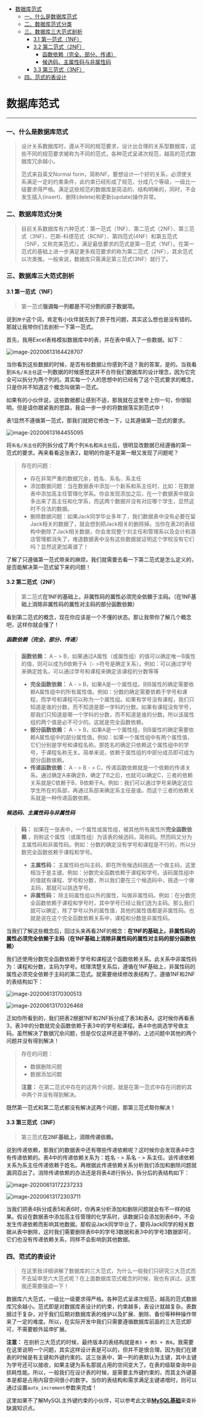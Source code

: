 * [数据库范式](#%E6%95%B0%E6%8D%AE%E5%BA%93%E8%8C%83%E5%BC%8F)
    * [一、什么是数据库范式](#%E4%B8%80%E4%BB%80%E4%B9%88%E6%98%AF%E6%95%B0%E6%8D%AE%E5%BA%93%E8%8C%83%E5%BC%8F)
    * [二、数据库范式分类](#%E4%BA%8C%E6%95%B0%E6%8D%AE%E5%BA%93%E8%8C%83%E5%BC%8F%E5%88%86%E7%B1%BB)
    * [三、数据库三大范式剖析](#%E4%B8%89%E6%95%B0%E6%8D%AE%E5%BA%93%E4%B8%89%E5%A4%A7%E8%8C%83%E5%BC%8F%E5%89%96%E6%9E%90)
      * [3\.1 第一范式（1NF）](#31-%E7%AC%AC%E4%B8%80%E8%8C%83%E5%BC%8F1nf)
      * [3\.2 第二范式（2NF）](#32-%E7%AC%AC%E4%BA%8C%E8%8C%83%E5%BC%8F2nf)
        * [函数依赖（完全、部分、传递）](#%E5%87%BD%E6%95%B0%E4%BE%9D%E8%B5%96%E5%AE%8C%E5%85%A8%E9%83%A8%E5%88%86%E4%BC%A0%E9%80%92)
        * [候选码、主属性码与非属性码](#%E5%80%99%E9%80%89%E7%A0%81%E4%B8%BB%E5%B1%9E%E6%80%A7%E7%A0%81%E4%B8%8E%E9%9D%9E%E5%B1%9E%E6%80%A7%E7%A0%81)
      * [3\.3 第三范式（3NF）](#33-%E7%AC%AC%E4%B8%89%E8%8C%83%E5%BC%8F3nf)
    * [四、范式的表设计](#%E5%9B%9B%E8%8C%83%E5%BC%8F%E7%9A%84%E8%A1%A8%E8%AE%BE%E8%AE%A1)

# 数据库范式

------

### 一、什么是数据库范式

> 设计关系数据库时，遵从不同的规范要求，设计出合理的关系型数据库，这些不同的规范要求被称为不同的范式，各种范式呈递次规范，越高的范式数据库冗余越小。
>
> 范式来自英文Normal form，简称NF。要想设计—个好的关系，必须使关系满足一定的约束条件，此约束已经形成了规范，分成几个等级，一级比一级要求得严格。满足这些规范的数据库是简洁的、结构明晰的，同时，不会发生插入(insert)、删除(delete)和更新(update)操作异常。



### 二、数据库范式分类

> 目前关系数据库有六种范式：第一范式（1NF）、第二范式（2NF）、第三范式（3NF）、巴斯-科德范式（BCNF）、第四范式(4NF）和第五范式（5NF，又称完美范式）。满足最低要求的范式是第一范式（1NF）。在第一范式的基础上进一步满足更多规范要求的称为第二范式（2NF），其余范式以次类推。一般来说，数据库只需满足第三范式(3NF）就行了。



### 三、数据库三大范式剖析

#### 3.1 第一范式（1NF）

> 第一范式**强调每一列都是不可分割的原子数据项。** 

说到`原子`这个词，肯定有小伙伴就先到了原子性问题，其实这么想也是没有错的。那就让我带你们去剖析一下第一范式。

首先，我用Excel表格模拟数据库中的表，并在表中填入了一些数据。如下：

![image-20200613164428707](https://gitee.com/Ziphtracks/Figurebed/raw/master/img/1/20200613164431.png)

当你看到这些数据的时候，是否有些数据让你感到不适？我的答案，是的。当我看到`系名/系主任`这一列数据的时候感觉这并不合符我们数据库的设计理念，因为它完全可以拆分为两个列的。其实每一个人的思想中的已经有了这个范式要求的概念，只是你并不知道这个概念叫做第一范式。

如果有的小伙伴说，这些数据都让感到不适，那我就在这里夸上你一句，你很聪明。但是请你跟紧我的思路，我会一步一步的将数据落实到范式中！

表1显然不遵循第一范式，那我们就把它修改一下，让其遵循第一范式的要求。

![image-20200613164455095](https://gitee.com/Ziphtracks/Figurebed/raw/master/img/1/20200613164458.png)

将`系名/系主任`的列拆分成了两个列`系名`和`系主任`后，很明显改数据已经遵循的第一范式的要求。再来看看这张表2，聪明的你是不是第一眼又发现了问题呢？

> 存在的问题：
>
> - 存在非常严重的数据冗余，姓名、系名、系主任
> - 添加数据问题：当在数据表中添加一个新系和系主任时，比如：在数据表中添加高主任管理化学系。你会发现添加之后，在一个数据表中就会多出来了高主任和化学系，而这两个数据并没有对应哪个学生，显然这时不合法的数据。
> - 删除数据问题：如果Jack同学毕业多年了，我们数据表中没有必要在留Jack相关的数据了，就会想到把Jack相关的删除掉。当你在表2的表结构中删除了Jack相关数据，你会发现整个刘主任和管理系以及会计和酒店管理都消失了，难道数据表中没有这些数据就证明这个学校没有它们吗？显然这更加离谱了！

了解了只遵循第一范式带来的麻烦，我们就需要去看一下第二范式是怎么定义的，是否能解决第一范式留下来的问题！



#### 3.2 第二范式（2NF）

> 第二范式**在1NF的基础上，非属性码的属性必须完全依赖于主码。（在1NF基础上消除非属性码的属性对主码的部分函数依赖）** 

看到第二范式的概念，现在你应该是一个不懂的状态。那让我带你了解几个概念吧，这样你就会懂了！



##### 函数依赖（完全、部分、传递）

> **函数依赖：** A - > B，如果通过A属性（或属性组）的值可以确定唯一B属性的值，则可以成为B依赖于A（- >符号是确定关系）。例如：可以通过学号来确定姓名，可以通过学号和课程来确定该课程的分数等等
>
> - **完全函数依赖：** A - > B，如果A是一个属性组，则B属性的确定需要依赖A属性组中的所有属性值。例如：分数的确定需要依赖于学号和课程，而学号和课程可以称为一个属性组。如果有学号没有课程，我们只知道是谁的分数，而不知道是那一学科的分数。如果有课程没有学号，那我们只知道是哪一个学科的分数，而不知道是谁的分数。所以该属性组的两个值是必不可少的。这就是完全函数依赖。
> - **部分函数依赖：** A - > B，如果A是一个属性组，则B属性的确定需要依赖A属性组中的部分属性值。例如：如果一个属性组中有两个属性值，它们分别是学号和课程名称。那姓名的确定只依赖这个属性组中的学号，于课程名称无关。简单来说，依赖于属性组的中部分成员即可成为部分函数依赖。
> - **传递函数依赖：** A - > B - > C，传递函数依赖就是一个依赖的传递关系。通过确定A来确定B，确定了B之后，也就可以确定C，三者的依赖关系就是C依赖于B，B依赖于A。例如：我们可以通过学号来确定这位学生所在的系部，再通过系部来确定系主任是谁。而这个三者的依赖关系就是一种传递函数依赖。



##### 候选码、主属性码与非属性码

> **码：** 如果在一张表中，一个属性或属性组，被其他所有属性所**完全函数依赖** ，则称这个属性（或属性组）为该表的候选码，简称码。然而码又分为主属性码和非属性码。例如：分数的确定没有学号和课程是不行的，所以分数完全函数依赖于课程和学号。
>
> - **主属性码：** 主属性码也叫主码，即在所有候选码挑选一个做主码，这里相当于是主键。例如：分数完全函数依赖于课程和学号。该码属性组中的值就有课程、学号和分数，所以我们要在三个候选码中，挑选一个做主码，那就可以挑选学号。
> - **非属性码：** 除主码属性组以外的属性，叫做非属性码。例如：在分数完全函数依赖于课程和学号时，其中学号已经让我们选为主码。那么我们就可以确定，除了学号以外的属性值，其他的属性值都是非属性码。也就是说在这个完全函数依赖关系中，课程和分数是非属性码。



当我们了解这些概念后，回过头来再看2NF的概念：**在1NF的基础上，非属性码的属性必须完全依赖于主码（在1NF基础上消除非属性码的属性对主码的部分函数依赖）** 

我们还使用分数完全函数依赖于学号和课程这个函数依赖关系。此关系中非属性码为：课程和分数，主码为学号。梳理清楚关系后，遵循在1NF基础上，非属性码的属性必须完全依赖于主码的第二范式。就需要继续修改表结构了。遵循1NF和2NF的表结构如下：

![image-20200613170300513](https://gitee.com/Ziphtracks/Figurebed/raw/master/img/1/20200613170302.png)

![image-20200613170326468](https://gitee.com/Ziphtracks/Figurebed/raw/master/img/1/20200613170328.png)

正如你所看到的，我们把表2根据1NF和2NF拆分成了表3和表4。这时候你再看表3，表3中的分数就完全函数依赖于表3中的学号和课程。表4中也挑选学号做主码。虽然解决了数据冗余问题，但是仅仅这样还是不够的，上述问题中其他的两个问题并没有得到解决！

> 存在的问题：
>
> - 数据删除问题
> - 数据添加问题
>
> **注意：** 在第二范式中存在的这两个问题，就是在第一范式中存在问题的其中两个并没有得到解决。

既然第一范式和第二范式都没有解决这两个问题，那第三范式帮你解决！



#### 3.3 第三范式（3NF）

> 第三范式**在2NF基础上，消除传递依赖。** 

说到传递依赖，那我们的数据表中还有哪些传递依赖呢？这时候你会发现表4中含有传递依赖的。表4中的传递依赖关系为：姓名 - > 系名 - > 系主任。该传递依赖关系为系主任传递依赖于姓名。再根据此传递依赖关系分析我们添加和删除问题就漏洞百出了。消除传递依赖的办法还是将表4进行拆分。拆分后的表结构如下：

![image-20200613172237233](https://gitee.com/Ziphtracks/Figurebed/raw/master/img/1/20200613172239.png)

![image-20200613172303711](https://gitee.com/Ziphtracks/Figurebed/raw/master/img/1/20200613172305.png)

当我们把表4拆分成表5和表6时，你再来分析添加和删除问题就会有不一样的结果。假设在数据表中添加高主任管理的化学系时，该数据只会添加到表6中，不会发生传递依赖而影响其他数据。那假设Jack同学毕业了，要将Jack同学的相关数据从表中删除，这时我们需要删除表6中的学号3数据和表3中的学号3数据即可，它们也没有传递依赖关系，同样不会影响到其他数据。



### 四、范式的表设计

> 在这里我详细讲解了数据库的三大范式，为什么一般我们只研究三大范式而不去延申至六大范式呢？在上面数据库范式概念的时候，我也有讲过。这里我还需要强调一下！

数据库六大范式，一级比一级要求得严格。各种范式呈递次规范，越高的范式数据库冗余越小。范式即是对数据库表设计的约束，约束越多，表设计就越复杂。表数据过于复杂，对于我们后期对数据库表的维护以及扩展、删除、备份等种种操作带来了一定的难度。所以，在实际开发中我们只需要遵循数据库前面的三大范式即可，不需要额外延申扩展。

**注意：** 在剖析三大范式的时候，最终版本的表结构就是`表3 + 表5 + 表6`。我需要在这里说明一个问题，其实这样设计表是可以的，但并不是很合理。因为我们在建表的时候是有主键和外键约束的。这三张表中，第一列的表默认为主键，其中主键为学号还可以接收，如果主键为系名那就占用的空间变大了。在表的级联查询中会损耗性能。所以，一般我们在设计表的时候，是需要主外键约束的，而其主外键基本是都是占用内容空间很小的数字。当你的表结构和需求满足主键递增时，则可以通过设置`auto_increment`参数来完成！

这里如果不了解MySQL主外键约束的小伙伴，可以参考此文章[**MySQL基础**](https://github.com/Ziphtracks/JavaLearningmanual/blob/master/docs/Database/MySQL%E6%95%B0%E6%8D%AE%E5%BA%93.md)来查补缺漏知识点。

